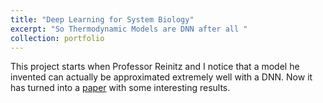 ```yaml
---
title: "Deep Learning for System Biology"
excerpt: "So Thermodynamic Models are DNN after all "
collection: portfolio
---
```



This project starts when Professor Reinitz and I notice that a model he invented can actually be approximated extremely well with a DNN. Now it has turned into a [paper](https://www.biorxiv.org/content/biorxiv/early/2019/05/31/655639.full.pdf) with some interesting results.

